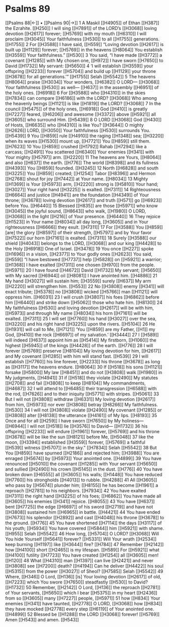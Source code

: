 # Psalms 89
[[Psalms 88|←]] • [[Psalms 90|→]]
1 A Maskil [[H4905]] of Ethan [[H387]] the Ezrahite. [[H250]] I will sing [[H7891]] of the LORD’s [[H3068]] loving devotion [[H2617]] forever; [[H5769]] with my mouth [[H6310]] I will proclaim [[H3045]] Your faithfulness [[H530]] to all [[H1755]] generations. [[H1755]] 
2 For [[H3588]] I have said, [[H559]] “Loving devotion [[H2617]] is built up [[H1129]] forever; [[H5769]] in the heavens [[H8064]] You establish [[H3559]] Your faithfulness.” [[H530]] 
3 You said, “I have made [[H3772]] a covenant [[H1285]] with My chosen one, [[H972]] I have sworn [[H7650]] to David [[H1732]] My servant: [[H5650]] 
4 ‘I will establish [[H3559]] your offspring [[H2233]] forever [[H5704]] and build up [[H1129]] your throne [[H3678]] for all generations.’” [[H1755]] Selah [[H5542]] 
5 The heavens [[H8064]] praise [[H3034]] Your wonders, [[H6382]] O LORD— [[H3068]] Your faithfulness [[H530]] as well— [[H637]] in the assembly [[H6951]] of the holy ones. [[H6918]] 
6 For [[H3588]] who [[H4310]] in the skies [[H7834]] can compare [[H6186]] with the LORD? [[H3068]] Who among the heavenly beings [[H1121]] is like [[H1819]] the LORD? [[H3068]] 
7 In the council [[H5475]] of the holy ones, [[H6918]] God [[H410]] is greatly [[H7227]] feared, [[H6206]] and awesome [[H3372]] above [[H5921]] all [[H3605]] who surround Him. [[H5439]] 
8 O LORD [[H3068]] God [[H430]] of Hosts, [[H6635]] who [[H4310]] is like You? [[H3644]] O mighty [[H2626]] LORD, [[H3050]] Your faithfulness [[H530]] surrounds You. [[H5439]] 
9 You [[H859]] rule [[H4910]] the raging [[H1348]] sea; [[H3220]] when its waves [[H1530]] mount up, [[H7721]] You [[H859]] still them. [[H7623]] 
10 You [[H859]] crushed [[H1792]] Rahab [[H7294]] like a carcass; [[H2491]] You scattered [[H6340]] Your enemies [[H341]] with Your mighty [[H5797]] arm. [[H2220]] 
11 The heavens are Yours, [[H8064]] and also [[H637]] the earth. [[H776]] The world [[H8398]] and its fullness [[H4393]] You [[H859]] founded. [[H3245]] 
12 North [[H6828]] and south [[H3225]] You [[H859]] created; [[H1254]] Tabor [[H8396]] and Hermon [[H2768]] shout for joy [[H7442]] at Your name. [[H8034]] 
13 Mighty [[H1369]] is Your [[H5973]] arm, [[H2220]] strong is [[H5810]] Your hand; [[H3027]] Your right hand [[H3225]] is exalted. [[H7311]] 
14 Righteousness [[H6664]] and justice [[H4941]] are the foundation [[H4349]] of Your throne; [[H3678]] loving devotion [[H2617]] and truth [[H571]] go [[H6923]] before You. [[H6440]] 
15 Blessed [[H835]] are those [[H5971]] who know [[H3045]] the joyful sound, [[H8643]] who walk, [[H1980]] O LORD, [[H3068]] in the light [[H216]] of Your presence. [[H6440]] 
16 They rejoice [[H1523]] in Your name [[H8034]] all day long, [[H3605]] and in Your righteousness [[H6666]] they exult. [[H7311]] 
17 For [[H3588]] You [[H859]] [are] the glory [[H8597]] of their strength, [[H5797]] and by Your favor [[H7522]] our horn [[H7161]] is exalted. [[H7311]] 
18 Surely [[H3588]] our shield [[H4043]] belongs to the LORD, [[H3068]] and our king [[H4428]] to the Holy [[H6918]] One of Israel. [[H3478]] 
19 You once [[H227]] spoke [[H1696]] in a vision, [[H2377]] to Your godly ones [[H2623]] You said, [[H559]] “I have bestowed [[H7737]] help [[H5828]] on [[H5921]] a warrior; [[H1368]] I have exalted [[H7311]] one chosen [[H970]] from the people. [[H5971]] 
20 I have found [[H4672]] David [[H1732]] My servant; [[H5650]] with My sacred [[H6944]] oil [[H8081]] I have anointed him. [[H4886]] 
21 My hand [[H3027]] will sustain him; [[H3559]] surely [[H637]] My arm [[H2220]] will strengthen him. [[H553]] 
22 No [[H3808]] enemy [[H341]] will exact tribute; [[H5378]] no [[H3808]] wicked [[H5766]] man [[H1121]] will oppress him. [[H6031]] 
23 I will crush [[H3807]] his foes [[H6862]] before him [[H6440]] and strike down [[H5062]] those who hate him. [[H8130]] 
24 My faithfulness [[H530]] and loving devotion [[H2617]] will be with him, [[H5973]] and through My name [[H8034]] his horn [[H7161]] will be exalted. [[H7311]] 
25 I will set [[H7760]] his hand [[H3027]] over the sea, [[H3220]] and his right hand [[H3225]] upon the rivers. [[H5104]] 
26 He [[H1931]] will call to Me, [[H7121]] ‘You [[H859]] are my Father, [[H1]] my God, [[H410]] the rock [[H6697]] of my salvation.’ [[H3444]] 
27 I [[H589]] will indeed [[H637]] appoint him as [[H5414]] My firstborn, [[H1060]] the highest [[H5945]] of the kings [[H4428]] of the earth. [[H776]] 
28 I will forever [[H5769]] preserve [[H8104]] My loving devotion for him, [[H2617]] and My covenant [[H1285]] with him  will stand fast. [[H539]] 
29 I will establish [[H7760]] his line forever, [[H2233]] his throne [[H3678]] as long as [[H3117]] the heavens endure. [[H8064]] 
30 If [[H518]] his sons [[H1121]] forsake [[H5800]] My law [[H8451]] and do not [[H3808]] walk [[H1980]] in My judgments, [[H4941]] 
31 if [[H518]] they violate [[H2490]] My statutes [[H2708]] and fail [[H3808]] to keep [[H8104]] My commandments, [[H4687]] 
32 I will attend to [[H6485]] their transgression [[H6588]] with the rod, [[H7626]] and to their iniquity [[H5771]] with stripes. [[H5061]] 
33 But I will not [[H3808]] withdraw [[H6331]] My loving devotion [[H2617]] from him, [[H5973]] nor ever [[H3808]] betray [[H8266]] My faithfulness. [[H530]] 
34 I will not [[H3808]] violate [[H2490]] My covenant [[H1285]] or [[H3808]] alter [[H8138]] the utterance [[H4161]] of My lips. [[H8193]] 
35 Once and for all [[H259]] I have sworn [[H7650]] by My holiness— [[H6944]] I will not [[H518]] lie [[H3576]] to David— [[H1732]] 
36 his offspring [[H2233]] will endure [[H1961]] forever, [[H5769]] and his throne [[H3678]] will be like the sun [[H8121]] before Me, [[H5048]] 
37 like the moon, [[H3394]] established [[H3559]] forever, [[H5769]] a faithful [[H539]] witness [[H5707]] in the sky.” [[H7834]] Selah [[H5542]] 
38 But You [[H859]] have spurned [[H2186]] and rejected him; [[H3988]] You are enraged [[H5674]] by [[H5973]] Your anointed one. [[H4899]] 
39 You have renounced [[H5010]] the covenant [[H1285]] with Your servant [[H5650]] and sullied [[H2490]] his crown [[H5145]] in the dust. [[H776]] 
40 You have broken down [[H6555]] all [[H3605]] his walls; [[H1448]] You have reduced [[H7760]] his strongholds [[H4013]] to rubble. [[H4288]] 
41 All [[H3605]] who pass by [[H5674]] plunder him; [[H8155]] he has become [[H1961]] a reproach [[H2781]] to his neighbors. [[H7934]] 
42 You have exalted [[H7311]] the right hand [[H3225]] of his foes; [[H6862]] You have made all [[H3605]] his enemies [[H341]] rejoice. [[H8055]] 
43 You have [[H637]] bent [[H7725]] the edge [[H6697]] of his sword [[H2719]] and have not [[H3808]] sustained him [[H6965]] in battle. [[H4421]] 
44 You have ended [[H7673]] his splendor [[H2892]] and cast [[H4048]] his throne [[H3678]] to the ground. [[H776]] 
45 You have shortened [[H7114]] the days [[H3117]] of his youth; [[H5934]] You have covered [[H5844]] him [[H5921]] with shame. [[H955]] Selah [[H5542]] 
46 How long, [[H5704]] O LORD? [[H3068]] Will You hide Yourself [[H5641]] forever? [[H5331]] Will Your wrath [[H2534]] keep burning [[H1197]] like [[H3644]] fire? [[H784]] 
47 Remember [[H2142]] how [[H4100]] short [[H2465]] is my lifespan. [[H589]] For [[H5921]] what [[H4100]] futility [[H7723]] You have created [[H1254]] all [[H3605]] men! [[H120]] 
48 What [[H4310]] man [[H1397]] can live [[H2421]] and never [[H3808]] see [[H7200]] death? [[H4194]] Can he deliver [[H4422]] his soul [[H5315]] from the power [[H3027]] of Sheol? [[H7585]] Selah [[H5542]] 
49 Where, [[H346]] O Lord, [[H136]] [is] Your loving devotion [[H2617]] of old, [[H7223]] which You swore [[H7650]] steadfastly [[H530]] to David? [[H1732]] 
50 Remember, [[H2142]] O Lord, [[H136]] the reproach [[H2781]] of Your servants, [[H5650]] which I bear [[H5375]] in my heart [[H2436]] from so [[H3605]] many [[H7227]] people, [[H5971]] 
51 how [[H834]] Your enemies [[H341]] have taunted, [[H2778]] O LORD, [[H3068]] how [[H834]] they have mocked [[H2778]] every step [[H6119]] of Your anointed one. [[H4899]] 
52 Blessed be [[H1288]] the LORD [[H3068]] forever! [[H5769]] Amen [[H543]] and amen. [[H543]] 
